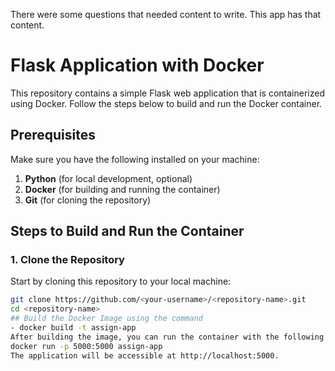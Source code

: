 There were some questions that needed content to write. This app has that content.

# Flask Application with Docker
This repository contains a simple Flask web application that is containerized using Docker. Follow the steps below to build and run the Docker container.
## Prerequisites
Make sure you have the following installed on your machine:
1. **Python** (for local development, optional)
2. **Docker** (for building and running the container)
3. **Git** (for cloning the repository)
## Steps to Build and Run the Container

### 1. Clone the Repository

Start by cloning this repository to your local machine:

```bash
git clone https://github.com/<your-username>/<repository-name>.git
cd <repository-name>
## Build the Docker Image using the command
- docker build -t assign-app 
After building the image, you can run the container with the following command
docker run -p 5000:5000 assign-app
The application will be accessible at http://localhost:5000.



